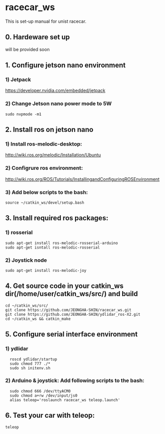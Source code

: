 # racecar_ws
This is set-up manual for unist racecar.  

## 0. Hardeware set up
will be provided soon

## 1. Configure jetson nano environment
### 1) Jetpack
  <https://developer.nvidia.com/embedded/jetpack>
### 2) Change Jetson nano power mode to 5W
    sudo nvpmode -m1

## 2. Install ros on jetson nano
### 1) Install ros-melodic-desktop:
 <http://wiki.ros.org/melodic/Installation/Ubuntu>

### 2) Configrure ros environment:  
  <http://wiki.ros.org/ROS/Tutorials/InstallingandConfiguringROSEnvironment>

### 3) Add below scripts to the bash:
    source ~/catkin_ws/devel/setup.bash


## 3. Install required ros packages:
### 1) rosserial
    sudo apt-get install ros-melodic-rosserial-arduino
    sudo apt-get isntall ros-melodic-rosserial
### 2) Joystick node
    sudo apt-get install ros-melodic-joy


## 4. Get source code in your catkin_ws dir(/home/user/catkin_ws/src/) and build
    cd ~/catkin_ws/src/
    git clone https://github.com/JEONGHA-SHIN/racecar_ws.git
    git clone https://github.com/JEONGHA-SHIN/ydlidar_ros-X2.git
    cd ~/catkin_ws && catkin_make


## 5. Configure serial interface environment
### 1) ydlidar
      roscd ydlidar/startup
      sudo chmod 777 ./*
      sudo sh initenv.sh
### 2) Arduino & joystick: Add following scripts to the bash:
      sudo chmod 666 /dev/ttyACM0
      sudo chmod a+rw /dev/input/js0
      alias teleop='roslaunch racecar_ws teleop.launch'
      
## 6. Test your car with teleop:
    teleop
      
    
    
    
    
      

      
      
